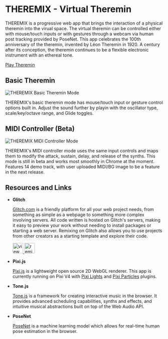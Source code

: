 # THEREMIX - Virtual Theremin

THEREMIX is a progressive web app that brings the interaction of a physical theremin into the virual space. The virtual theremin can be controlled either with mouse/touch inputs or with gestures through a webcam via human post tracking provided by PoseNet. This app celebrates the 100th anniversary of the theremin, invented by Léon Theremin in 1920. A century after its conception, the theremin continues to be a flexible electronic instrument with an ethereal tone.

[Play Theremin](https://theremin.app)

## Basic Theremin

![THEREMIX Basic Theremin Mode](https://theremin.app/assets/global/basic_controls.gif)

THEREMIX's basic theremin mode has mouse/touch input or gesture control options built in. Adjust the sound further by playin with the oscillator type, scale/key/octave range, and Glide toggles. 

## MIDI Controller (Beta)

![THEREMIX MIDI Controller Mode](https://theremin.app/assets/global/midi_controls.gif)

THEREMIX's MIDI controller mode uses the same input controls and maps them to modify the attack, sustain, delay, and release of the synths. This mode is still in beta and works most smoothly in Chrome at the moment. Features 14 demo track, with user uploaded MIDI/BG image to be a feature in the next release.

## Resources and Links

* **Glitch**

  <a href="https://glitch.com/" target="blank">Glitch.com</a> is a friendly platform for all your web project needs, from something as simple as a webpage to something more complex involving servers. All code written is hosted on Glitch's servers, making it easy to preview your work without needing to install packages or starting a web server. Remixing on Glitch also allows you to use projects from other creators as a starting template and explore their code.
  
  <a href="https://glitch.com/edit/?utm_content=project_theremix&utm_source=view_source&utm_medium=button&utm_campaign=glitchButton#!/theremix">
    <img src="https://cdn.glitch.com/2bdfb3f8-05ef-4035-a06e-2043962a3a13%2Fview-source%402x.png?1513093958802" alt="view source" height="33">
  </a> <a href="https://glitch.com/edit/?utm_content=project_theremix&utm_source=remix_this&utm_medium=button&utm_campaign=glitchButton#!/remix/theremix">
    <img src="https://cdn.glitch.com/2bdfb3f8-05ef-4035-a06e-2043962a3a13%2Fremix%402x.png?1513093958726" alt="remix this" height="33">
  </a>


* **Pixi.js**

  <a href="https://www.pixijs.com/" target="blank">Pixi.js</a> is a lightweight open source 2D WebGL renderer. This app is currently running on Pixi V4 with <a href="https://github.com/pixijs/pixi-lights" target="blank">Pixi Lights</a> and <a href="https://github.com/pixijs/pixi-particles" target="blank">Pixi Particles</a> plugins.	

* **Tone.js**

  <a href="https://tonejs.github.io/" target="blank">Tone.js</a> is a framework for creating interactive music in the browser. It provides advanced scheduling capabilities, synths and effects, and intuitive musical abstractions built on top of the Web Audio API.

* **PoseNet**

  <a href="https://github.com/tensorflow/tfjs-models/tree/master/posenet" target="blank">PoseNet</a> is a machine learning model which allows for real-time human pose estimation in the browser.